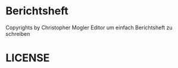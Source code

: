 # Berichtsheft
Copyrights by Christopher Mogler
Editor um einfach Berichtsheft zu schreiben

# LICENSE 
